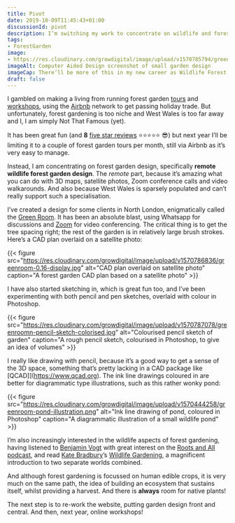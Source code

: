 ```yaml
---
title: Pivot
date: 2019-10-09T11:45:43+01:00
discussionId: pivot
description: I’m switching my work to concentrate on wildlife and forest garden design, with a view to an online course next year.
tags: 
- ForestGarden
image: 
- https://res.cloudinary.com/growdigital/image/upload/v1570785794/greenroom-cad-screenshots-nophoto.png
imageAlt: Computer Aided Design screenshot of small garden design
imageCap: There’ll be more of this in my new career as Wildlife Forest Garden Designer
draft: false
---
```


I gambled on making a living from running forest garden [tours](https://www.forestgarden.wales/tour/) and [workshops](https://www.forestgarden.wales/workshop/), using the [Airbnb](https://www.airbnb.co.uk/users/show/233536194) network to get passing holiday trade. But unfortunately, forest gardening is too niche and West Wales is too far away and I, I am simply Not That Famous (yet). 

It has been great fun (and **8** [five star reviews](https://www.airbnb.co.uk/users/show/233536194) ⭐⭐⭐⭐⭐ 😎) but next year I’ll be limiting it to a couple of forest garden tours per month, still via Airbnb as it’s very easy to manage.

Instead, I am concentrating on forest garden design, specifically **remote wildlife forest garden design**. The _remote_ part, because it’s amazing what you can do with 3D maps, satellite photos, Zoom conference calls and video walkarounds. And also because West Wales is sparsely populated and can’t really support such a specialisation. 

I’ve created a design for some clients in North London, enigmatically called the [Green Room](https://app.simplenote.com/p/JZlZ1N). It has been an absolute blast, using Whatsapp for discussions and [Zoom](https://zoom.us) for video conferencing. The critical thing is to get the tree spacing right; the rest of the garden is in relatively large brush strokes. Here’s a CAD plan overlaid on a satellite photo:

{{< figure src="https://res.cloudinary.com/growdigital/image/upload/v1570786836/greenroom-0.16-display.jpg" alt="CAD plan overlaid on satellite photo" caption="A forest garden CAD plan based on a satellite photo" >}}

I have also started sketching in, which is great fun too, and I’ve been experimenting with both pencil and pen sketches, overlaid with colour in Photoshop.

{{< figure src="https://res.cloudinary.com/growdigital/image/upload/v1570787078/greenroomn-pencil-sketch-colorised.jpg" alt="Colourised pencil sketch of garden" caption="A rough pencil sketch, colourised in Photoshop, to give an idea of volumes" >}}

I really like drawing with pencil, because it’s a good way to get a sense of the 3D space, something that’s pretty lacking in a CAD package like [QCAD]](https://www.qcad.org). The ink line drawings coloured in are better for diagrammatic type illustrations, such as this rather wonky pond:

{{< figure src="https://res.cloudinary.com/growdigital/image/upload/v1570444258/greenroom-pond-illustration.png" alt="Ink line drawing of pond, coloured in Photoshop" caption="A diagrammatic illustration of a small wildlife pond" >}}

I’m also increasingly interested in the wildlife aspects of forest gardening, having listened to [Benjamin Vogt](https://www.monarchgard.com) with great interest on the [Roots and All podcast](https://rootsandall.co.uk/portfolio-item/podcast-32-a-new-garden-ethic-with-benjamin-vogt/), and read [Kate Bradbury](https://mobile.twitter.com/kate_bradbury)’s [Wildlife Gardening](https://www.bloomsbury.com/uk/wildlife-gardening-9781472956057/), a magnificent introduction to two separate worlds combined. 

And although forest gardening is focussed on human edible crops, it is very much on the same path, the idea of building an ecosystem that sustains itself, whilst providing a harvest. And there is **always** room for native plants!

The next step is to re-work the website, putting garden design front and central. And then, next year, online workshops!
